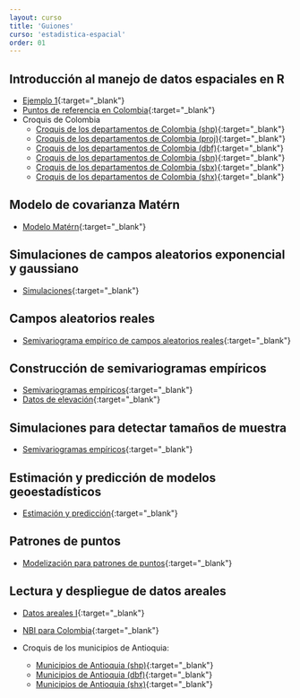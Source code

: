 ```yaml
---
layout: curso
title: 'Guiones'
curso: 'estadistica-espacial'
order: 01
---
```


## Introducción al manejo de datos espaciales en R

 - [Ejemplo 1](/estadistica-espacial/guiones/intro_espacial.html){:target="_blank"}
 - [Puntos de referencia en Colombia](./guiones/ciudades_de_colombia.xlsx){:target="_blank"}
 - Croquis de Colombia
   * [Croquis de los departamentos de Colombia (shp)](./guiones/COL_adm1.shp){:target="_blank"}
   * [Croquis de los departamentos de Colombia (proj)](./guiones/COL_adm1.prj){:target="_blank"}
   * [Croquis de los departamentos de Colombia (dbf)](./guiones/COL_adm1.dbf){:target="_blank"}
   * [Croquis de los departamentos de Colombia (sbn)](./guiones/COL_adm1.sbn){:target="_blank"}
   * [Croquis de los departamentos de Colombia (sbx)](./guiones/COL_adm1.sbx){:target="_blank"}
   * [Croquis de los departamentos de Colombia (shx)](./guiones/COL_adm1.shx){:target="_blank"}

## Modelo de covarianza Matérn

 - [Modelo Matérn](./guiones/modeloMatérn.html){:target="_blank"}
 
## Simulaciones de campos aleatorios exponencial y gaussiano

 - [Simulaciones](./guiones/simulaciones_exp_gauss.html){:target="_blank"}
 
## Campos aleatorios reales

 - [Semivariograma empírico de campos aleatorios reales](./guiones/campos_aleatorios_reales.html){:target="_blank"}
 
## Construcción de semivariogramas empíricos

 - [Semivariogramas empíricos](./guiones/elevacion2.html){:target="_blank"}
 - [Datos de elevación](./guiones/elevacion2.txt){:target="_blank"}

## Simulaciones para detectar tamaños de muestra

 - [Semivariogramas empíricos](./guiones/simulacionCamposAleatorios.html){:target="_blank"}
 
## Estimación y predicción de modelos geoestadísticos

 - [Estimación y predicción](./guiones/elevacion3.html){:target="_blank"}
 
## Patrones de puntos

 - [Modelización para patrones de puntos](./guiones/patrones_de_puntos.html){:target="_blank"}
 
## Lectura y despliegue de datos areales

 - [Datos areales I](/estadistica-espacial/guiones/datosArealesI.html){:target="_blank"}
 - [NBI para Colombia](./guiones/NBI.xlsx){:target="_blank"}
 - Croquis de los municipios de Antioquia:
 
   * [Municipios de Antioquia (shp)](./guiones/muniantioq.shp){:target="_blank"}
   * [Municipios de Antioquia (dbf)](./guiones/muniantioq.dbf){:target="_blank"}
   * [Municipios de Antioquia (shx)](./guiones/muniantioq.shx){:target="_blank"}

